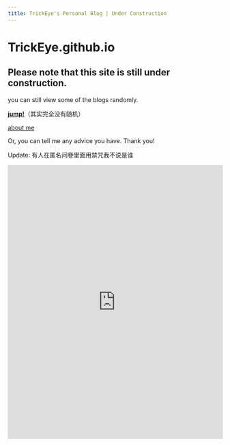 ```yaml
---
title: TrickEye's Personal Blog | Under Construction
---
```


# TrickEye.github.io

## Please note that this site is still under construction.

you can still view some of the blogs randomly.

[**jump!**](_posts/2021-10-12-J-K-Flip-Flop.md)（其实完全没有随机）

[about me](about.html)

Or, you can tell me any advice you have. Thank you!

Update: 有人在匿名问卷里面用禁咒我不说是谁

<iframe width="640px" height= "640px" src= "https://forms.office.com/Pages/ResponsePage.aspx?id=DQSIkWdsW0yxEjajBLZtrQAAAAAAAAAAAAO__fxHDXxURVY2Q1VMODFFVjUzUVFHTDhPMkJFVU1RUy4u&embed=true" frameborder= "0" marginwidth= "0" marginheight= "0" style= "border: none; max-width:100%; max-height:100vh" allowfullscreen webkitallowfullscreen mozallowfullscreen msallowfullscreen> </iframe>


